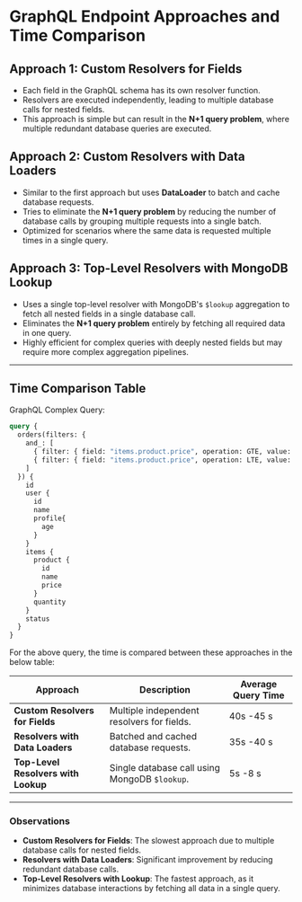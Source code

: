 # GraphQL Endpoint Approaches and Time Comparison

## Approach 1: Custom Resolvers for Fields

- Each field in the GraphQL schema has its own resolver function.
- Resolvers are executed independently, leading to multiple database calls for nested fields.
- This approach is simple but can result in the **N+1 query problem**, where multiple redundant database queries are executed.

## Approach 2: Custom Resolvers with Data Loaders

- Similar to the first approach but uses **DataLoader** to batch and cache database requests.
- Tries to eliminate the **N+1 query problem** by reducing the number of database calls by grouping multiple requests into a single batch.
- Optimized for scenarios where the same data is requested multiple times in a single query.

## Approach 3: Top-Level Resolvers with MongoDB Lookup

- Uses a single top-level resolver with MongoDB's `$lookup` aggregation to fetch all nested fields in a single database call.
- Eliminates the **N+1 query problem** entirely by fetching all required data in one query.
- Highly efficient for complex queries with deeply nested fields but may require more complex aggregation pipelines.

---

## Time Comparison Table

GraphQL Complex Query:

```graphql
query {
  orders(filters: {
    and_: [
      { filter: { field: "items.product.price", operation: GTE, value: 100 } },
      { filter: { field: "items.product.price", operation: LTE, value: 1000 } },
    ]
  }) {
    id
    user {
      id
      name
      profile{
        age
      }
    }
    items {
      product {
        id
        name
        price
      }
      quantity
    }
    status
  }
}
```

For the above query, the time is compared between these approaches in the below table:

| **Approach**                      | **Description**                              | **Average Query Time** |
|------------------------------------|----------------------------------------------|-------------------------|
| **Custom Resolvers for Fields**   | Multiple independent resolvers for fields.   | 40s -45 s                  |
| **Resolvers with Data Loaders**   | Batched and cached database requests.        | 35s -40 s                  |
| **Top-Level Resolvers with Lookup** | Single database call using MongoDB `$lookup`. | 5s -8 s                  |

---

### Observations

- **Custom Resolvers for Fields**: The slowest approach due to multiple database calls for nested fields.
- **Resolvers with Data Loaders**: Significant improvement by reducing redundant database calls.
- **Top-Level Resolvers with Lookup**: The fastest approach, as it minimizes database interactions by fetching all data in a single query.
